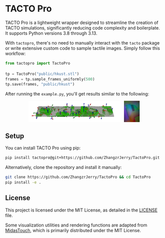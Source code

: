 # TACTO Pro

TACTO Pro is a lightweight wrapper designed to streamline the creation of TACTO simulations, significantly reducing code complexity and boilerplate. It supports Python versions 3.8 through 3.13.

With `tactopro`, there's no need to manually interact with the `tacto` package or write extensive custom code to sample tactile images. Simply follow this workflow:

```py
from tactopro import TactoPro

tp = TactoPro("public/hkust.stl")
frames = tp.sample_frames_uniformly(500)
tp.save(frames, "public/hkust")
```

After running the `example.py`, you'll get results similar to the following:

<p align="center"> 
    <img src="./public/hkust/illustration.png" width=60%>
    <img src="./public/hkust/rgbframes/17.png" width=10%>
</p>

## Setup

You can install TACTO Pro using pip:

```sh
pip install tactopro@git+https://github.com/ZhangzrJerry/TactoPro.git
```

Alternatively, clone the repository and install it manually:

```sh
git clone https://github.com/ZhangzrJerry/TactoPro && cd TactoPro
pip install -e .
```

## License

This project is licensed under the MIT License, as detailed in the [LICENSE](./LICENSE) file.

Some visualization utilities and rendering functions are adapted from [MidasTouch](https://github.com/facebookresearch/MidasTouch), which is primarily distributed under the MIT License.
